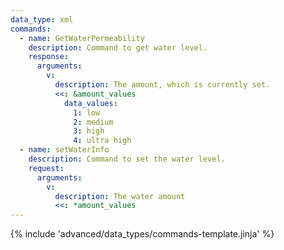 ```yaml
---
data_type: xml
commands:
  - name: GetWaterPermeability
    description: Command to get water level.
    response:
      arguments:
        v:
          description: The amount, which is currently set.
          <<: &amount_values
            data_values:
              1: low
              2: medium
              3: high
              4: ultra high
  - name: setWaterInfo
    description: Command to set the water level.
    request:
      arguments:
        v:
          description: The water amount
          <<: *amount_values
---
```


{% include 'advanced/data_types/commands-template.jinja' %}

